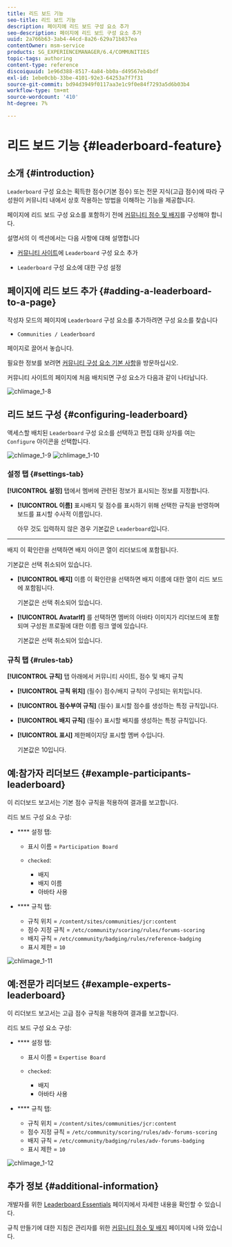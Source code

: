 ```yaml
---
title: 리드 보드 기능
seo-title: 리드 보드 기능
description: 페이지에 리드 보드 구성 요소 추가
seo-description: 페이지에 리드 보드 구성 요소 추가
uuid: 2a766b63-3ab4-44cd-8a26-629a71b837ea
contentOwner: msm-service
products: SG_EXPERIENCEMANAGER/6.4/COMMUNITIES
topic-tags: authoring
content-type: reference
discoiquuid: 1e96d388-8517-4a84-bb0a-d49567eb4bdf
exl-id: 1ebe0cbb-33be-4101-92e3-64253a7f7f31
source-git-commit: bd94d3949f0117aa3e1c9f0e84f7293a5d6b03b4
workflow-type: tm+mt
source-wordcount: '410'
ht-degree: 7%

---
```


# 리드 보드 기능 {#leaderboard-feature}

## 소개 {#introduction}

`Leaderboard` 구성 요소는 획득한 점수(기본 점수) 또는 전문 지식(고급 점수)에 따라 구성원이 커뮤니티 내에서 상호 작용하는 방법을 이해하는 기능을 제공합니다.

페이지에 리드 보드 구성 요소를 포함하기 전에 [커뮤니티 점수 및 배지](implementing-scoring.md)를 구성해야 합니다.

설명서의 이 섹션에서는 다음 사항에 대해 설명합니다

* [커뮤니티 사이트](overview.md#community-sites)에 `Leaderboard` 구성 요소 추가

* `Leaderboard` 구성 요소에 대한 구성 설정

## 페이지에 리드 보드 추가 {#adding-a-leaderboard-to-a-page}

작성자 모드의 페이지에 `Leaderboard` 구성 요소를 추가하려면 구성 요소를 찾습니다

* `Communities / Leaderboard`

페이지로 끌어서 놓습니다.

필요한 정보를 보려면 [커뮤니티 구성 요소 기본 사항](basics.md)을 방문하십시오.

커뮤니티 사이트의 페이지에 처음 배치되면 구성 요소가 다음과 같이 나타납니다.

![chlimage_1-8](assets/chlimage_1-8.png)

## 리드 보드 구성 {#configuring-leaderboard}

액세스할 배치된 `Leaderboard` 구성 요소를 선택하고 편집 대화 상자를 여는 `Configure` 아이콘을 선택합니다.

![chlimage_1-9](assets/chlimage_1-9.png) ![chlimage_1-10](assets/chlimage_1-10.png)

### 설정 탭 {#settings-tab}

**[!UICONTROL 설정]** 탭에서 멤버에 관련된 정보가 표시되는 정보를 지정합니다.

* **[!UICONTROL 이름]**
표시배지 및 점수를 표시하기 위해 선택한 규칙을 반영하며 보드를 표시할 수사적 이름입니다.

   아무 것도 입력하지 않은 경우 기본값은 `Leaderboard`입니다.

* ****
배지 이 확인란을 선택하면 배지 아이콘 열이 리더보드에 포함됩니다.

   기본값은 선택 취소되어 있습니다.

* **[!UICONTROL 배지]**
이름 이 확인란을 선택하면 배지 이름에 대한 열이 리드 보드에 포함됩니다.

   기본값은 선택 취소되어 있습니다.

* **[!UICONTROL AvatarIf]**
를 선택하면 멤버의 아바타 이미지가 리더보드에 포함되며 구성원 프로필에 대한 이름 링크 옆에 있습니다.

   기본값은 선택 취소되어 있습니다.

### 규칙 탭 {#rules-tab}

**[!UICONTROL 규칙]** 탭 아래에서 커뮤니티 사이트, 점수 및 배지 규칙

* **[!UICONTROL 규칙 위치]**
(필수) 점수/배지 규칙이 구성되는 위치입니다.

* **[!UICONTROL 점수부여 규칙]**
(필수) 표시할 점수를 생성하는 특정 규칙입니다.

* **[!UICONTROL 배지 규칙]**
(필수) 표시할 배지를 생성하는 특정 규칙입니다.

* **[!UICONTROL 표시]**
제한페이지당 표시할 멤버 수입니다.

   기본값은 10입니다.

## 예:참가자 리더보드 {#example-participants-leaderboard}

이 리더보드 보고서는 기본 점수 규칙을 적용하여 결과를 보고합니다.

리드 보드 구성 요소 구성:

* **** 설정 탭:

   * 표시 이름 = `Participation Board`
   * `checked`:

      * 배지
      * 배지 이름
      * 아바타 사용

* **** 규칙 탭:

   * 규칙 위치 = `/content/sites/communities/jcr:content`
   * 점수 지정 규칙 = `/etc/community/scoring/rules/forums-scoring`
   * 배지 규칙 = `/etc/community/badging/rules/reference-badging`
   * 표시 제한 = `10`

![chlimage_1-11](assets/chlimage_1-11.png)

## 예:전문가 리더보드 {#example-experts-leaderboard}

이 리더보드 보고서는 고급 점수 규칙을 적용하여 결과를 보고합니다.

리드 보드 구성 요소 구성:

* **** 설정 탭:

   * 표시 이름 = `Expertise Board`
   * `checked`:

      * 배지
      * 아바타 사용

* **** 규칙 탭:

   * 규칙 위치 = `/content/sites/communities/jcr:content`
   * 점수 지정 규칙 = `/etc/community/scoring/rules/adv-forums-scoring`
   * 배지 규칙 = `/etc/community/badging/rules/adv-forums-badging`
   * 표시 제한 = `10`

![chlimage_1-12](assets/chlimage_1-12.png)

## 추가 정보 {#additional-information}

개발자를 위한 [Leaderboard Essentials](leaderboard.md) 페이지에서 자세한 내용을 확인할 수 있습니다.

규칙 만들기에 대한 지침은 관리자를 위한 [커뮤니티 점수 및 배지](implementing-scoring.md) 페이지에 나와 있습니다.
